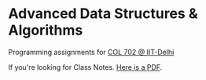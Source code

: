 
# Advanced Data Structures & Algorithms

Programming assignments for [COL 702 @ IIT-Delhi](http://www.cse.iitd.ac.in/~ssen/col702/admin702.html)

If you're looking for Class Notes. [Here is a PDF](https://drive.google.com/file/d/1QprQbrle94bxd3k8qOD_WE8Tov-JXhXE/view?usp=sharing).
